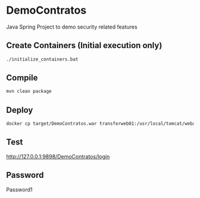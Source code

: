 # DemoContratos
Java Spring Project to demo security related features
## Create Containers (Initial execution only)
```sh
./initialize_containers.bat
```
## Compile
```sh
mvn clean package
```
## Deploy
```sh
docker cp target/DemoContratos.war transferweb01:/usr/local/tomcat/webapps
```
## Test
http://127.0.0.1:9898/DemoContratos/login

## Password
Password1